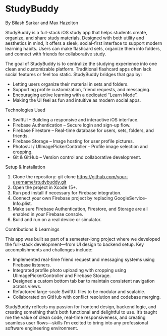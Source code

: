 # StudyBuddy

By Bilash Sarkar and Max Hazelton

StudyBuddy is a full-stack iOS study app that helps students create, organize, and share study materials. Designed with both utility and aesthetics in mind, it offers a sleek, social-first interface to support modern learning habits. Users can make flashcard sets, organize them into folders, and connect with friends for collaborative study.

The goal of StudyBuddy is to centralize the studying experience into one clean and customizable platform. Traditional flashcard apps often lack social features or feel too static. StudyBuddy bridges that gap by:
- Letting users organize their material in sets and folders.
- Supporting profile customization, friend requests, and messaging.
- Encouraging active learning with a dedicated “Learn Mode”.
- Making the UI feel as fun and intuitive as modern social apps.

Technologies Used
- SwiftUI – Building a responsive and interactive iOS interface.
- Firebase Authentication – Secure login and sign-up flow.
- Firebase Firestore – Real-time database for users, sets, folders, and friends.
- Firebase Storage – Image hosting for user profile pictures.
- PhotosUI / UIImagePickerController – Profile image selection and cropping.
- Git & GitHub – Version control and collaborative development.


Setup & Installation
1. Clone the repository: git clone https://github.com/your-username/studybuddy.git
2. Open the project in Xcode 15+.
3. Run pod install if necessary for Firebase integration.
4. Connect your own Firebase project by replacing GoogleService-Info.plist.
5. Make sure Firebase Authentication, Firestore, and Storage are all enabled in your Firebase console.
6. Build and run on a real device or simulator.


Contributions & Learnings

This app was built as part of a semester-long project where we developed the full-stack development—from UI design to backend setup. Key accomplishments and challenges include:
- Implemented real-time friend request and messaging systems using Firebase listeners.
- Integrated profile photo uploading with cropping using UIImagePickerController and Firebase Storage.
- Designed a custom bottom tab bar to maintain consistent navigation across views.
- Refactored large-scale SwiftUI files to be modular and scalable.
- Collaborated on GitHub with conflict resolution and codebase merging.



StudyBuddy reflects my passion for frontend design, backend logic, and creating something that’s both functional and delightful to use. It’s taught me the value of clean code, real-time responsiveness, and creating seamless user flows—skills I’m excited to bring into any professional software engineering environment. 

